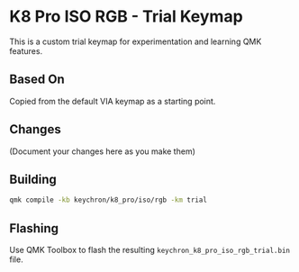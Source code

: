 # K8 Pro ISO RGB - Trial Keymap

This is a custom trial keymap for experimentation and learning QMK features.

## Based On

Copied from the default VIA keymap as a starting point.

## Changes

(Document your changes here as you make them)

## Building

```bash
qmk compile -kb keychron/k8_pro/iso/rgb -km trial
```

## Flashing

Use QMK Toolbox to flash the resulting `keychron_k8_pro_iso_rgb_trial.bin` file.
